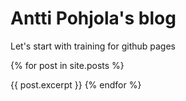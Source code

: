# Antti Pohjola's blog

Let's start with training for github pages

{% for post in site.posts %}
  <!-- Your post's summary goes here -->
  {{ post.excerpt }}
{% endfor %}